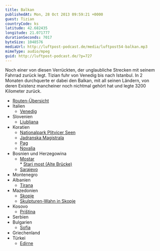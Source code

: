 ```yaml
---
title: Balkan
publishedAt: Mon, 28 Oct 2013 09:59:21 +0000
guest: Tizian
countryCode: ks
latitude: 42.682435
longitude: 21.071777
durationSeconds: 7017
byteSize: 1048576
mediaUrl: http://luftpost-podcast.de/media/luftpost54-balkan.mp3
mimeType: audio/mpeg
guid: http://luftpost-podcast.de/?p=727
---
```


Noch einer von diesen Verrückten, der unglaubliche Strecken mit seinem Fahrrad zurück legt. Tizian fuhr von Venedig bis nach Istanbul. In 2 Monaten durchquerte er dabei den Balkan, mit all seinen Ländern, von deren Existenz mancheiner noch nichtmal gehört hat und legte 3200 Kilometer zurück. 
* [Routen-Übersicht](https://mapsengine.google.com/map/u/0/edit?mid=zGBygW91MfwA.kIYBP3laNPhg)
* Italien  
   * [Venedig](http://de.wikipedia.org/wiki/Venedig)
* Slovenien  
   * [Ljubljana](http://de.wikipedia.org/wiki/Ljubljana)
* Koratien  
   * [Nationalpark Plitvicer Seen](http://de.wikipedia.org/wiki/Plitvicer%5FSeen)  
   * [Jadranska Magistrala](http://de.wikipedia.org/wiki/Jadranska%5FMagistrala)  
   * [Pag](http://de.wikipedia.org/wiki/Pag)  
   * [Novalja](http://de.wikipedia.org/wiki/Novalja)
* Bosnien und Herzegowina  
   * [Mostar](http://de.wikipedia.org/wiki/Mostar)  
         * [Stari most (Alte Brücke)](http://de.wikipedia.org/wiki/Stari%5Fmost)  
   * [Sarajevo](http://de.wikipedia.org/wiki/Sarajevo)
* Montenegro
* Albanien  
   * [Tirana](http://de.wikipedia.org/wiki/Tirana)
* Mazedonien  
   * [Skopje](http://de.wikipedia.org/wiki/Skopje)  
   * [Skulpturen-Wahn in Skopje](http://www.tagesschau.de/videoblog/in%5Fwien%5Ffaengt%5Fder%5Fbalkan%5Fan/skopje-statuen100.html)
* Kosovo  
   * [Priština](http://de.wikipedia.org/wiki/Pri%C5%A1tina)
* Serbien
* Bulgarien  
   * [Sofia](http://de.wikipedia.org/wiki/Sofia)
* Griechenland
* Türkei  
   * [Edirne](http://de.wikipedia.org/wiki/Edirne)
